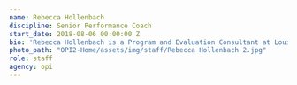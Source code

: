 ```yaml
---
name: Rebecca Hollenbach
discipline: Senior Performance Coach
start_date: 2018-08-06 00:00:00 Z
bio: 'Rebecca Hollenbach is a Program and Evaluation Consultant at Louisville Metro’s Office of Performance Improvement and Innovation. Her work is focused on designing effective programs as well as evaluating them to improve outcomes and demonstrate success. Previously, she worked as an analyst for Louisville Metro Department of Public Health and Wellness’ Center for Health Equity. She recently graduated from Louisville Metro’s Executive Fellows program, and obtained her Master’s of Public Health from Emory University’s Rollins School of Public Health. While in graduate school, she studied Behavioral Science and Health Education with a focus on social determinants of health and health equity.'
photo_path: "OPI2-Home/assets/img/staff/Rebecca Hollenbach 2.jpg"
role: staff
agency: opi
---
```

